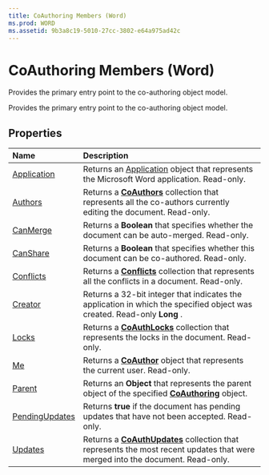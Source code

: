 ```yaml
---
title: CoAuthoring Members (Word)
ms.prod: WORD
ms.assetid: 9b3a8c19-5010-27cc-3802-e64a975ad42c
---
```



# CoAuthoring Members (Word)
Provides the primary entry point to the co-authoring object model.

Provides the primary entry point to the co-authoring object model.


## Properties



|**Name**|**Description**|
|:-----|:-----|
|[Application](coauthoring-application-property-word.md)|Returns an [Application](application-object-word.md) object that represents the Microsoft Word application. Read-only.|
|[Authors](coauthoring-authors-property-word.md)| Returns a **[CoAuthors](coauthors-object-word.md)** collection that represents all the co-authors currently editing the document. Read-only.|
|[CanMerge](coauthoring-canmerge-property-word.md)|Returns a  **Boolean** that specifies whether the document can be auto-merged. Read-only.|
|[CanShare](coauthoring-canshare-property-word.md)|Returns a  **Boolean** that specifies whether this document can be co-authored. Read-only.|
|[Conflicts](coauthoring-conflicts-property-word.md)|Returns a  **[Conflicts](conflicts-object-word.md)** collection that represents all the conflicts in a document. Read-only.|
|[Creator](coauthoring-creator-property-word.md)|Returns a 32-bit integer that indicates the application in which the specified object was created. Read-only  **Long** .|
|[Locks](coauthoring-locks-property-word.md)|Returns a  **[CoAuthLocks](coauthlocks-object-word.md)** collection that represents the locks in the document. Read-only.|
|[Me](coauthoring-me-property-word.md)|Returns a  **[CoAuthor](coauthor-object-word.md)** object that represents the current user. Read-only.|
|[Parent](coauthoring-parent-property-word.md)|Returns an  **Object** that represents the parent object of the specified **[CoAuthoring](coauthoring-object-word.md)** object.|
|[PendingUpdates](coauthoring-pendingupdates-property-word.md)|Returns  **true** if the document has pending updates that have not been accepted. Read-only.|
|[Updates](coauthoring-updates-property-word.md)|Returns a  **[CoAuthUpdates](coauthupdates-object-word.md)** collection that represents the most recent updates that were merged into the document. Read-only.|

